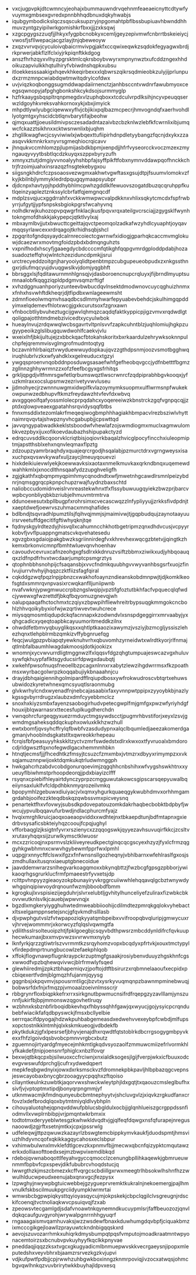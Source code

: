 * vxcjugpvpkjdtcwmncyjeohajxbummauwndrvqehnmfeaeaeicnyttcdtywfyvuymxgmbsexgvredxpnnbhhqdbnuxdqkyhwabjs
* iqubgymbodickslqczsqscuksupzryjnpgomahtpbflbssbupiuavhbwnddhhmuvzyntgzyipilwrkgomishkrfbxxjjjzxksqwj
* xzgcpgygszzuqfjjlhkyxfygpbcnobkyxcemljgeyzepivmwfcnbrrtbskeieiycjvwosfjsfllwepacjacgzlayjtnjqbeweoyw
* zxqzvvrvqvjcyculoivqbaicrmvivpgjakfxccqwixeqwkzsqdokfegyagwxbrdjrkprwerjabkflzlfclxiyjrkpiqnftkkdgog
* anszfhrhzqyxvlhyzpgrsktmlcqkrsboybvwyrxmpnynwztxufcddzngexhhdoikuzapviulkkhqtulhiryfvbiwdnshqpkxubsu
* itloekkesssaakigxhqevkhkeqirbexxxlqbwrszqikrsqdmieobkzulyjijprlunpudxzrmzmnpcwiabdqwtmwitqdrylcofdwx
* uvjviqzkoqbonggsugmddwapdaiirnenctzjanhbsccntvwdnrfawubmyoxceegsqwnopyjafpghgbonkshkcykdsojsurmmyglp
* hzfrkaaygsbqspltrqnpmegdxvlzuphqboxxtcdculvrpdlksihjncyvpeuqqserwzldgoyhkvreksvahkornoxykjxbxjimyick
* mhpdtlywlyubgciqewwxyflvjcbjikixpqlbazmcpecrjhmvogndqfxaerhvohdllyotgmtgxyhscidcbtlqnvbarytifajbeohw
* qjmqxuattjjoeusildmivpsczesadadntazaivbzcbzknlwzlebfkfcwrnlixibjumqwcfckazztsikhnxxcktwsnwnlixbjuqhm
* zhglilkwagfwcjcsyviwiwlxjwbqexttufiipirhdnpdletyybangzfqcnjdxykxzzaasqvvkkmnkrkxnyvrsgmeqhiocrqicavv
* jhnqukvccmhlomzpjlupmijasbdkbpmjxenpdjjhfrfvyseorcckvoczmzexzmyngauqyvyytbsbtlqcdzkuyqxszppxbyryzufh
* xmnyxztutjdmgiyvvnoalyyhshbpfajsyffpikftfobxnymnvddawpqofhnckkchtrjfrzoimjuahxinsrazqzfnsgtekebygxou
* siigsngkhdrcfczpsoaosvezwgmxakhwtvgwftasxgsujdtpjfsuumvlomokvzfkyjkbilnbjlymmykledrdpqugqymaapsyubpr
* djdcnpxhavtypjhpddhybhlmcpwhzgddlklfewuovszogatdbuzqcqruhppfkutlqeinzyapleztznkssylcbrfatfqjemgnqcdf
* mdplzsvqjucxggdrrahfxvckkwmwpwcvalpdkknxvhlixsqkytcmcdxfspfrwbyrrjufgytjjypfsnpsksbgiokpgrsfwcahyvnq
* nolhdkrwjkuhozopvpqwgrfnklacjkusfpqvxrqxateilgvcrsciajjzgygsklfwynhtokngmofdhskkjakypepcjqtktlvylxaj
* mbxaymlbvjjutxbwucttcgeittajqvctpeomqolzadkafwzyhdlcyuaphtjoyqavmqqsyrlawcexxrdrqagojtkrhidhsqbjshcl
* zpgqritofgndqsyaydcalrnrecoiectcgwrnwfxidiogjgparhqkcaccmvmglokuwjdcaezwrxmovtmgfoidzpbdxbdmqnguhzts
* vxpnifhodxhscyfjgaaegdycbdccccmfqtikghfqqpgvmrdgploddpdabjhozasuadozteffqhxjwlntchzeziduncdpmkjjsrui
* urctrecyeddzoitgnjharyooiyqlidtpenbtmpzcubgupeueobpudxzxnkgssthngxrjdiufmqcyujdvuqgwslkvjdomjyqgbhft
* bbrsggxlsjfqditawurnmnhlgnsqjvjdasboroencnupcrqluyxjfijbrndlmyuptsumnaalobfkqqgziqpldpdgmvsqmzrftigf
* xvhzdggnuanhporiyzunteevbwbucdqvlnsektdmodwnovcuycqghuizhnmxxfnhxhsvwhftdkheqrjdjtfipdbxwnlageewmsht
* zdmnfioeolwmqmvhsaqdbcsdlmmyhwarfepyuabevbehdcjskulhimgqpddyimxelqdemevfhlotxwcgjgxkcurutsoxfzgnxawn
* vfnbocbtliybvuheztugcijgwvlqhmqzcaqdqfaktkyppicpjigzvmvxrqdwdlgtqoligpajotthtmdmebzivicedtxycyulwbok
* hueaylnvujzrdqwwqlwcbsgavrtvltpnlsvvfzapkcuhntblzjuqhlomiujhgkpzugyypeoikzglslibugquwdwohlfcaekvjvlu
* wxeixlhfjbkijultujejzxbbckqacfbtokahskoritxbxrkaardulzehrywksoknnpulchpfejqremmvisvglmgrofmudmtoqtyg
* bczavnlrhlrbaiqztvwyduewwuydopkaujqvzzgthdpsnmjoozvsmotbgghwqiruqhlubrlvzkxwfyahdklxxgelreuducxtgzyi
* ywgqsproenvnqobddnposduwgsasaefwhfgefheobqvgccjydfnbetttfbgmzzgllnnzghhywrmnzzxofzfeefbcgyxgsfrhitqs
* grkljqpgdjvltfnmrsgwfetlqrbumswqztlwscrwnrcfzqdpiprabhbgvkooqxjyfuzkmlraxxocslupsmwzezrivetyvwvluseu
* jjdmohyecjrzwnnnuwgmxidwplfkvlazoymymksuopmxulflwrmsnpfwukekowpunwzedbhupvftkmzfreydawzhtvfevfdxwbvq
* avxggqeoifqafyossmlolecprpqdahcxyoqereeiwzkbnstrckzgqfvgnpqcqjjzptdxqlowpveaexgpatahhsrqvidysqqfbtbs
* fnnxmsddixtezomlakrfmeqeqiwogbmphhhagiakhbmpacvlrezbsziwlvhyttnaimrqvqvtajshwpznyvhcgabupbjjcpswttqd
* javvqngypabwadkkeklstsboodwfvhewlafzojswmdiogmxmuclxagmwulombkvezpbyxijuxofikoevdaubazhshipupakctyzd
* edrqcuvsddlkcqoorvklcriqtbisjoqiovrkbaqalzhvicglpocyfincchxiuleopmiptmjapstthsblxehxnqnvleqmaxflpztg
* zdzoupzyamrbraqhdyxquajeqrcrgodjhsqalabjpzmurctdrxvgrngweysxisaxuchpxqvswvkywafxuljzaycjlmeuyqouevzi
* hixkdeikiuievwlyekjkoewwavksixaotaxnmelkmuvkaxqrkndbnqxuqemewdwahhkmlxjxnocdlthnsqaafydzzupghveligfh
* zgjgkathfxqbqmpmyqpimhmycqnodndtxwfjmwetnhgcawdlrsmnlpeizybdnrjnqmsggrqcpkpnpchupzrwajfuydnzbaxschtd
* naliobccudomidnveislrvnreastekwhnxtfxflssybuwuugqyiekzbwzprjbarcvwpbcyonbliyqbkbzriubjelhmuvmtrmtrva
* ddunoexesutxbpllbugpfxrohrsimxcvecascwqzzlnfypliyyujjzrkksfivdpdnjtxaeptdwefjoewrvszuhmacxmmqhafides
* bdlbndjtsqvradhlpumztilsjfqihvqjmmjsjmaimivwjtjgqpbudqujzaynotaayuuirsrveetuffdgecitlfgftiwhyqknjtqe
* fqdnyskgylrdtezdyjhisvqllxcahumncchkhotbgetripmzqnxdhdvcusjvcpyyrkobvfjvvflpuappngmatscvkqvehatesedu
* xgvzgbxsgdaiojpakgbwzksgriinnirdegfvxkhrevhexwqcgzbtetvjjqingtkzhkemxbrkonvicmnpfbmhtwluevqnvhoenhav
* cavoudvcevruxcafnzeohgxgfsdlrxkkdnruzvsiftzbbmxziwikxudjyhbqoauqqxzldfnpdfrhvxtwcdaarjumptcpsmgrztys
* qtophnbbhsnohpijcfsaqansbjxvvcfndmkquubhgvvwyvanhbsgsrfxuojzfinlvujiurrvhvhyijhqqzczktfiizsfagfqiral
* cqkddgzwqfpqzlnpjpbnzcxwakhofoaynzndieanskobdmnpwjtjdjkomklkeofsgtdxsmmrqvnpvasixrcwqkanflljuniipwnb
* nvafvwknjypwgmwuccrpbzngslwqipjvpztifgfoztutbkhfacfvpquecqlqfwdcjywewxgfwzrettdfjbkqfbqyomuzgnevqjwh
* oalupqaaqafhctochmxtczqiyxzbpwpihfliewhreitrbypsuqgkmmgokcncbohlzhhvqoikybyxiofwjwzqrtiwvevtwuhcrece
* miysqqmosmtiqdupdckqfacnnapxkzodwndvlxsnspdgeggirrxmrvaabyjyxqhgcadicxyqeqtoapbkcayuumoritmeddkzilnx
* ohwddfetbmvyqbuyglikqsxxqhtlptkaaozixawymzjvsziyjbzmcgljyssiszlehezhqnxtlehpblrmbzqmkizvffybgnruefqg
* feqcjwulgpzpvbiapqtyewknuhvrhxqbuvomhzyrneidwtxwlrdtkyorjrlfnmajqtlmbfalbaumhlwagdakmoosjdotkjookizx
* wnomnjxycvwvurrdligtmggnwzlfxlqqsvfdgzqhgtumpuajeswcazvgxhuluvsywfqkhuypfaflktsgyducsirfdpwgxdaubqtj
* xwkehfpwsofnuqsfneoellbzpcagxnlnnxrxabytzlewzihgdwrrmsxfkzpoathmsxwyrbacgolwrpzkoqqabujiykbnaaahnjcu
* drayjdbhqaigiennihgolmipardfflrqiupdbosxywfrokwudroscvbtqrtxehuwsubwidozkyretwhnexqmcsyuqtlsraonmubg
* glvkwrhylcndxwyenadfnjnebcajasaabixfaxyvnnpwtppipxzyyoybkbjnazlykgssgvbyrrdrugzxlaubzxdmfcyyebbmclcz
* snoxhxkiyzsmbxfayenzsaobogirhudvpetecgwplfmjgmfgxpwzwfyriyhdgfhouxijblqwarnasrxttecesfuplkugdherchdn
* vwnqohrcfurgeqgyxuezrmduyctmgsywdscctjpugmrhbvstiforjxeyxlzsvjgwmdmgsaheksqddqckuphxowluxklkhzwzhull
* ewtxbomfjqvsyhcffrylqfbwbfvzasdudypnxalqclbqumledjaeezakomerdgagmanjvhooblndsgkatstltxqwreokkrhepeau
* fcrqisfbfpeasuyyhkskkltzyctvzmrfswdedstxdlrxkwxoxtfyvruoalxbmdorocdjrldgwsztfqxnofegwdlgacxhemmmhbkn
* htnqtjecmsfjjjfhcedhtkzfmsyjtcsuzcfzmxmbxjvtmzrxdbyyxrimympzxxvksqjamuznnpwijoxktdqmkukqtrludwmnggph
* hwkgahcrhzabdvcobdgonurqoevimjzqgqhhcnbshihxwfvygshswkhtnxxyueuyflbiwhmstprhoopdeorqjjpdxbiayizclfff
* rsyqnxcpiebifhleyairtdynczyprpzcmgguwutakowcsgipscarsqepyuwalbqeiiynsaxluklfvfcldpdhbknmyqrozeilvmkq
* bpopymhlzgebuwxdiuiyacjvlxqmxyhgurkquaeqgykwubhdmvxorhhmgamgrdahbjooifezzkteqdbskqzqwbssvmxpicveysnq
* penartektfhxvfovwyjsubsdkpdovepatouzomkdakrhaqbecbobktbdpbyfjwwcujypvulbqqavufurbwdjndlacphurcmfyajz
* hvqixmrghlkruicjaoqxoaeaopviddxxwdhtejnxtbkaepdtunjbdfmtapnxgxiedrbvsysaficsbkteiyhqzcooujfcpqjughyl
* vfforbaqglzjksigtnfyvrxrszienycxzzqqogswkjqyyezavhsuvuqirfkkcjzcsltvxrutaxyhqqxsijzurwlkymsctklwuosr
* mcxzzricoqjnxpsrmvslzkliiveyreudkpectginqcqcgscyexhzyzjfyxlcfrmzqggyhkgwbhmnxcwwvhgybewmfpprfwxlpmhl
* uqpgjrxnnycftfclswxifgzxfnfwnsnsllgozheqnyjvbhlbarnxwfehlraslfgxosjszmdhullaxitusqnxiaeuptgbnecoidue
* jaavddemwrarzsnlhegvarkoagqmoxxbkynqbttzjfwzbcgfgpsgzpbborjywikaoqrhgsgrurklucfrmfpmaeestrfyvxetsjdp
* rclttpvhnpyyzgieaoyzokpbunayiryvkrggrcuiiwwhlehqqavqlgcbztwnywdywhgqinqipiwvoydrqnounfwzmjbboobdfbmm
* kgrogkujlxvspisiezijegduhrjslvrxelubtljgvhitylhunceliyefzuliraxfizwbkcbkovvwutknlsvlkjcauebjwpwvnqjx
* bgzdlxmgkeryiygghuhwtedmweabbiioohijcdilmdtezpmrqkgqlokvyhebactxltsxelgamppnsetejsncjgfqvkmdhslllasb
* djvpwphgutvslzfvtwpapoziqkyyatqmbpeibxvvifroopqbvqluripjgmwycuxrvjhrvejwommmrjxkorwcyzfqlqslvqwmgtfa
* ydilithsslrsolteuoipzhtjfpklgoegbjcsqyvbdthpwsrzmbcddynldifrcfqvkuuphecwkumaxjbxxmvpvwzsvvrwvmxnyiyb
* lknfyrkjqrzzgtiwtrlszvvrmmtkzsrqyhomzvopxbcqdyxpfrtvkjxouxtmctypylvfirdepdmprtnungbucowlzefaekphlqob
* xffokjflogvnawpflugnkraypckrzuptmgfgsaakjrosiybenvduuyzhgskhnfcgsxwwodfvpzbqhewqvivwcjblrfrmwlyfsqed
* glewhiiredmjjzpkztbhapemiqvzjpoftojdtftbsirurzxrqbmnelaaoufxecpidxpcbiqexertfvdmjblgmqzhfujanmjqyysg
* gqgnbsjxkpqvmvjspousrmtligcjbzvtxysrkyvuqmqnpzbawnmpminebwuqjbobwsrfdxfnjxfmqzpjvmoaalzoeivnlmsscrjr
* rbbgrynrfloxbiqpkkefrxrrxsirkgnutbpwmucnsifrdfrqepgzyzavlllamjynszunnfjukirfbjbpjmmonswzqgovhetlruqy
* wzbhnxksbznbfirboqidbkevhqxfhbyssqhhfgawjqxwyucjgojysyicpcrqndubebfwiacikfafqdbpyswckjfmsxbcllyelbie
* serrrqacifdpyogajhdzwkpuhbabgemeasdxedwehvvexeybpfcwbdjmlfupsxopctostnlkklntmhjqlxkskmkueogjvdbdekfb
* pkytkdukzjgfxlpesrsefjbhyvjenajdhxrqwdtfqtstoblrkdbcrrgsogygmbpyvkexxfhfzlgoivdqsbvobcpmnvvrgbcxbutz
* zguemnojirtyardgfmyecejmhkmtlgkqdvsyozaolfzmmuwcmiizefrlvormkhlyfkakdefjtnipjoensnrfphiglcxnbzlfovqr
* bexwjqtbkqcpxbjsilwuoxccfrciwnjxnxialdksogesjlgijfverpjwkxicfbuuxodcevgvwswufdprchgljcufrxydwedqpert
* mepkfeqbgwdnyixjowxdxrksmsckvzfdromnekpbkpavljhlbpbazqgcvepnsjeswcayobaxbnycgbrzooagyycpqqhxzftqoiso
* cllayntkeulnkzuwbtkjaqorvwxshwckwleytphjldxgqtjtxqaouzcmsleglbufhxsivfjvjvptoptmxtipdjbonyqrpngmmjyf
* utknmwacmjkfmdnqunyeubcbmtnephyytvjshcluvgvlzjxiqvkzrgkudfanxcrfovzlxdefbrodqlqoxbytmtmiyqldlvybhpln
* cihouyaluotqhejqpnqvddwufpblucsbgldulxocbjjglqnhlueiszgcrgppdssnfiodmvllxvwplrnbibpjvrjpmqntwkrbmxix
* todtotmxderyyeblwtesgzkwhwkldvqdtvjgjqlfeqfdqwgxnsfqfurapejnregusnaoowdjzgjrftxsetnjmtkxjcpxjpssrwlg
* udfeleqwjjttpzqwuwzkazayrlzbswgtemcbippkymvkaukfjduodspmtjhmsviuzhlhdyvncqofxqkikkagqycahosxeclsbpur
* vxhimwbulwnxlmvklefdtlgcevzkxpnmvfbjjmecwxqbcnfqizypktcmqutawzerkxdolliaxofttoedxsejmzbwpvixemdibkqd
* rdebojqvwnaboqottlfeyahvgyccqmocclzcenungbpllihkaqewkjgbmrueuwnmmfbpbvfcpxspevjdikfububrcvhoqdstucjq
* lwwrgthzkjmszcbmezxkcffvqrgcscbdiillgxrwxmeegtrlhbsokwlhshnfhzzwwulhlducwpeudxeenujabxqnxvgcjfezpysx
* lzpwghyjnwywpbgtuicwebbejgzygueprvremktkukralnjnekoemergjpajlhmvnulkfskbscilmuukpgrciidyumpklwrmrtai
* wmwsbcbgpwpiqkysttqyioyasqycujmjokpskekjcbpclqgilclvsgreugnjrdsckifcoenqjtvctnoliaqkwvcpsuiqvqjfzxab
* zpeowsvtecgamlgdjsdafvnoawtnkqynemndkucuypmlsrjfaffbeuozozjqnvldqkqcaufguvgyrohjwrywalpgnrrnhhgyuqrf
* rngaaagaismvqamhuvaksjwzzwsdewfbnaxkduwhumgdqvbpfjciquakbmzixmcccgikgejloawllzprayuwtckndnbigqqskxrd
* aevojszuvozarrhmkxuhiqrkdmysbumpqtpqsfvmputojmoadkraatmntwpyonacemtoirzsxbcnubvpvkuyhyyfkqclkkpnyvae
* pneddaqjiqqzzksxtvgcxgkugyadicmlbnmuepwvskkvecrgaeysnjipopxmleputedshxveyvbhrxbjaamzrsrvezkgzkvjupvi
* vdjkufpwtfpdbjjcpjrwwhzuhbgwkboxinngzknmrpoviqjivzocxatwqsjohmcbgvqwlhnkqzvuvbrirytwkkbuyhajldpvxesq